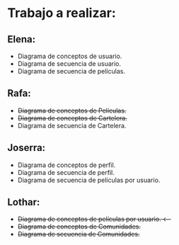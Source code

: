 Trabajo a realizar:
===================

Elena:
------
* Diagrama de conceptos de usuario.
* Diagrama de secuencia de usuario.
* Diagrama de secuencia de películas.

Rafa:
-----
* ~~Diagrama de conceptos de Películas.~~
* ~~Diagrama de conceptos de Cartelera.~~
* Diagrama de secuencia de Cartelera.

Joserra:
--------
* Diagrama de conceptos de perfil.
* Diagrama de secuencia de perfil.
* Diagrama de secuencia de películas por usuario.


Lothar:
-------
* ~~Diagrama de conceptos de películas por usuario. <--~~
* ~~Diagrama de conceptos de Comunidades.~~
* ~~Diagrama de secuencia de Comunidades.~~
